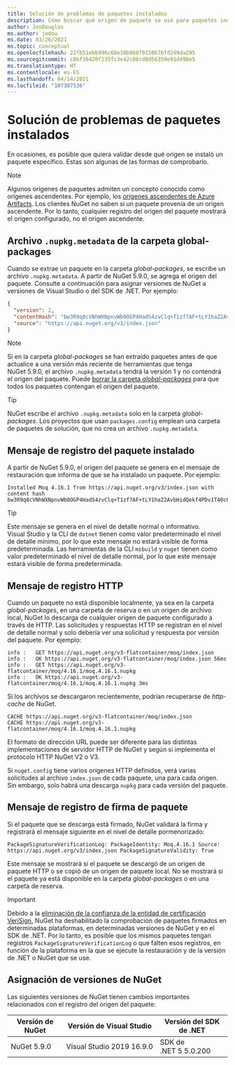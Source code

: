 ```yaml
---
title: Solución de problemas de paquetes instalados
description: Cómo buscar qué origen de paquete se usó para paquetes individuales
author: JonDouglas
ms.author: jodou
ms.date: 03/26/2021
ms.topic: conceptual
ms.openlocfilehash: 22fb51ebb996c66e10b860f0158676fd2d9da295
ms.sourcegitcommit: c8bf16420f235fc3e42c08cd0d56359e91d490e5
ms.translationtype: HT
ms.contentlocale: es-ES
ms.lasthandoff: 04/14/2021
ms.locfileid: "107387536"
---
```

# <a name="troubleshooting-installed-packages"></a>Solución de problemas de paquetes instalados

En ocasiones, es posible que quiera validar desde qué origen se instaló un paquete específico. Estas son algunas de las formas de comprobarlo.

> [!Note]
> Algunos orígenes de paquetes admiten un concepto conocido como orígenes ascendentes. Por ejemplo, los [orígenes ascendentes de Azure Artifacts](/azure/devops/artifacts/concepts/upstream-sources). Los clientes NuGet no saben si un paquete provenía de un origen ascendente. Por lo tanto, cualquier registro del origen del paquete mostrará el origen configurado, no el origen ascendente.

## <a name="nupkgmetadata-file-in-global-packages-folder"></a>Archivo `.nupkg.metadata` de la carpeta global-packages

Cuando se extrae un paquete en la carpeta *global-packages*, se escribe un archivo `.nupkg.metadata`. A partir de NuGet 5.9.0, se agrega el origen del paquete. Consulte a continuación para asignar versiones de NuGet a versiones de Visual Studio o del SDK de .NET. Por ejemplo:

```json
{
  "version": 2,
  "contentHash": "bw3R9q8cVNhWXNpnvWb0OGP4HadS4zvClq+T1zf7AF+tLY1haZ2AvbHidQekf4PDv1T40c6brZeT/V0IBq7cEQ==",
  "source": "https://api.nuget.org/v3/index.json"
}
```

> [!Note]
> Si en la carpeta *global-packages* se han extraído paquetes antes de que actualice a una versión más reciente de herramientas que tenga NuGet 5.9.0, el archivo `.nupkg.metadata` tendrá la versión 1 y no contendrá el origen del paquete. Puede [borrar la carpeta *global-packages*](../consume-packages/managing-the-global-packages-and-cache-folders.md#clearing-local-folders) para que todos los paquetes contengan el origen del paquete.

> [!Tip]
> NuGet escribe el archivo `.nupkg.metadata` solo en la carpeta *global-packages*. Los proyectos que usan `packages.config` emplean una carpeta de paquetes de solución, que no crea un archivo `.nupkg.metadata`.

## <a name="installed-package-log-message"></a>Mensaje de registro del paquete instalado

A partir de NuGet 5.9.0, el origen del paquete se genera en el mensaje de restauración que informa de que se ha instalado un paquete. Por ejemplo:

```text
Installed Moq 4.16.1 from https://api.nuget.org/v3/index.json with content hash bw3R9q8cVNhWXNpnvWb0OGP4HadS4zvClq+T1zf7AF+tLY1haZ2AvbHidQekf4PDv1T40c6brZeT/V0IBq7cEQ==.
```

> [!Tip]
> Este mensaje se genera en el nivel de detalle normal o informativo. Visual Studio y la CLI de `dotnet` tienen como valor predeterminado el nivel de detalle mínimo, por lo que este mensaje no estará visible de forma predeterminada. Las herramientas de la CLI `msbuild` y `nuget` tienen como valor predeterminado el nivel de detalle normal, por lo que este mensaje estará visible de forma predeterminada.

## <a name="http-log-message"></a>Mensaje de registro HTTP

Cuando un paquete no está disponible localmente, ya sea en la carpeta *global-packages*, en una carpeta de reserva o en un origen de archivo local, NuGet lo descarga de cualquier origen de paquete configurado a través de HTTP. Las solicitudes y respuestas HTTP se registran en el nivel de detalle normal y solo debería ver una solicitud y respuesta por versión del paquete. Por ejemplo:

```text
info :   GET https://api.nuget.org/v3-flatcontainer/moq/index.json
info :   OK https://api.nuget.org/v3-flatcontainer/moq/index.json 56ms
info :   GET https://api.nuget.org/v3-flatcontainer/moq/4.16.1/moq.4.16.1.nupkg
info :   OK https://api.nuget.org/v3-flatcontainer/moq/4.16.1/moq.4.16.1.nupkg 3ms
```

Si los archivos se descargaron recientemente, podrían recuperarse de *http-cache* de NuGet.

```text
CACHE https://api.nuget.org/v3-flatcontainer/moq/index.json
CACHE https://api.nuget.org/v3-flatcontainer/moq/4.16.1/moq.4.16.1.nupkg
```

El formato de dirección URL puede ser diferente para las distintas implementaciones de servidor HTTP de NuGet y según si implementa el protocolo HTTP NuGet V2 o V3.

Si `nuget.config` tiene varios orígenes HTTP definidos, verá varias solicitudes al archivo `index.json` de cada paquete, una para cada origen. Sin embargo, solo habrá una descarga `nupkg` para cada versión del paquete.

## <a name="package-signature-log-message"></a>Mensaje de registro de firma de paquete

Si el paquete que se descarga está firmado, NuGet validará la firma y registrará el mensaje siguiente en el nivel de detalle pormenorizado:

```text
PackageSignatureVerificationLog: PackageIdentity: Moq.4.16.1 Source: https://api.nuget.org/v3/index.json PackageSignatureValidity: True
```

Este mensaje se mostrará si el paquete se descargó de un origen de paquete HTTP o se copió de un origen de paquete local. No se mostrará si el paquete ya está disponible en la carpeta *global-packages* o en una carpeta de reserva.

> [!Important]
> Debido a la [eliminación de la confianza de la entidad de certificación VeriSign](https://github.com/dotnet/announcements/issues/180), NuGet ha deshabilitado la comprobación de paquetes firmados en determinadas plataformas, en determinadas versiones de NuGet y en el SDK de .NET. Por lo tanto, es posible que los mismos paquetes tengan registros `PackageSignatureVerificationLog` o que falten esos registros, en función de la plataforma en la que se ejecute la restauración y de la versión de .NET o NuGet que se use.

## <a name="nuget-version-map"></a>Asignación de versiones de NuGet

Las siguientes versiones de NuGet tienen cambios importantes relacionados con el registro del origen del paquete:

|Versión de NuGet|Versión de Visual Studio|Versión del SDK de .NET|
|---|---|---|
|NuGet 5.9.0|Visual Studio 2019 16.9.0|SDK de .NET 5 5.0.200|
